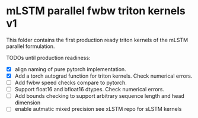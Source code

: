 # mLSTM parallel fwbw triton kernels v1

This folder contains the first production ready triton kernels of the mLSTM parallel formulation.

TODOs until production readiness:

- [x] align naming of pure pytorch implementation.
- [x] Add a torch autograd function for triton kernels. Check numerical errors.
- [ ] Add fwbw speed checks compare to pytorch.
- [ ] Support float16 and bfloat16 dtypes. Check numerical errors.
- [ ] Add bounds checking to support arbitrary sequence length and head dimension
- [ ] enable autmatic mixed precision see xLSTM repo for sLSTM kernels
